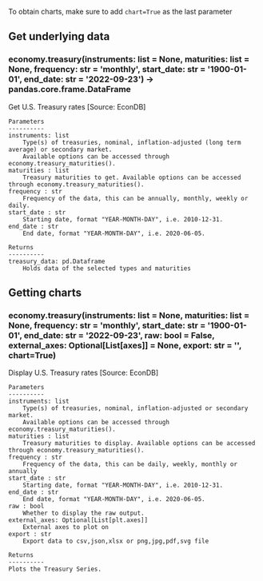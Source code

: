 To obtain charts, make sure to add `chart=True` as the last parameter

## Get underlying data 
### economy.treasury(instruments: list = None, maturities: list = None, frequency: str = 'monthly', start_date: str = '1900-01-01', end_date: str = '2022-09-23') -> pandas.core.frame.DataFrame

Get U.S. Treasury rates [Source: EconDB]

    Parameters
    ----------
    instruments: list
        Type(s) of treasuries, nominal, inflation-adjusted (long term average) or secondary market.
        Available options can be accessed through economy.treasury_maturities().
    maturities : list
        Treasury maturities to get. Available options can be accessed through economy.treasury_maturities().
    frequency : str
        Frequency of the data, this can be annually, monthly, weekly or daily.
    start_date : str
        Starting date, format "YEAR-MONTH-DAY", i.e. 2010-12-31.
    end_date : str
        End date, format "YEAR-MONTH-DAY", i.e. 2020-06-05.

    Returns
    ----------
    treasury_data: pd.Dataframe
        Holds data of the selected types and maturities

## Getting charts 
### economy.treasury(instruments: list = None, maturities: list = None, frequency: str = 'monthly', start_date: str = '1900-01-01', end_date: str = '2022-09-23', raw: bool = False, external_axes: Optional[List[axes]] = None, export: str = '', chart=True)

Display U.S. Treasury rates [Source: EconDB]

    Parameters
    ----------
    instruments: list
        Type(s) of treasuries, nominal, inflation-adjusted or secondary market.
        Available options can be accessed through economy.treasury_maturities().
    maturities : list
        Treasury maturities to display. Available options can be accessed through economy.treasury_maturities().
    frequency : str
        Frequency of the data, this can be daily, weekly, monthly or annually
    start_date : str
        Starting date, format "YEAR-MONTH-DAY", i.e. 2010-12-31.
    end_date : str
        End date, format "YEAR-MONTH-DAY", i.e. 2020-06-05.
    raw : bool
        Whether to display the raw output.
    external_axes: Optional[List[plt.axes]]
        External axes to plot on
    export : str
        Export data to csv,json,xlsx or png,jpg,pdf,svg file

    Returns
    ----------
    Plots the Treasury Series.
